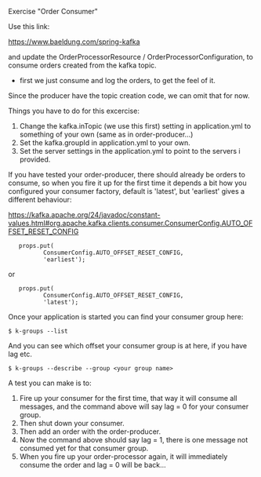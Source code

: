 
Exercise "Order Consumer" 

Use this link:

https://www.baeldung.com/spring-kafka

and update the OrderProcessorResource / OrderProcessorConfiguration,
to consume orders created from the kafka topic.

* first we just consume and log the orders, to get the feel of it.

Since the producer have the topic creation code, we can omit that for now.

Things you have to do for this excercise:

1. Change the kafka.inTopic (we use this first) setting in application.yml to something of your own (same as in order-producer...)
2. Set the kafka.groupId in application.yml to your own.
3. Set the server settings in the application.yml to point to the servers i provided.

If you have tested your order-producer, there should already be orders to 
consume, so when you fire it up for the first time it depends a bit how you 
configured your consumer factory, default is 'latest', but 'earliest' gives a
different behaviour:

https://kafka.apache.org/24/javadoc/constant-values.html#org.apache.kafka.clients.consumer.ConsumerConfig.AUTO_OFFSET_RESET_CONFIG

```
   props.put(
          ConsumerConfig.AUTO_OFFSET_RESET_CONFIG, 
          'earliest');
```

or 

```
   props.put(
          ConsumerConfig.AUTO_OFFSET_RESET_CONFIG, 
          'latest');
```

Once your application is started you can find your consumer group here:

```
$ k-groups --list 
```

And you can see which offset your consumer group is at here, if you have lag etc.

```
$ k-groups --describe --group <your group name> 
```

A test you can make is to:

1. Fire up your consumer for the first time, that way it will consume all messages, and the command above will say lag = 0 for your consumer group.
2. Then shut down your consumer.
3. Then add an order with the order-producer.
4. Now the command above should say lag = 1, there is one message not consumed yet for that consumer group.
5. When you fire up your order-processor again, it will immediately consume the order and lag = 0 will be back...

   
